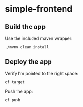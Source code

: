 # simple-frontend

## Build the app

Use the included maven wrapper:

```
./mvnw clean install
```

## Deploy the app

Verify I'm pointed to the right space:
```
cf target
```

Push the app:
```
cf push
```